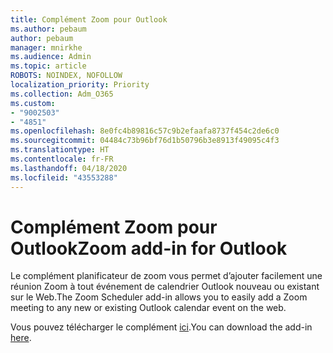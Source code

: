 ```yaml
---
title: Complément Zoom pour Outlook
ms.author: pebaum
author: pebaum
manager: mnirkhe
ms.audience: Admin
ms.topic: article
ROBOTS: NOINDEX, NOFOLLOW
localization_priority: Priority
ms.collection: Adm_O365
ms.custom:
- "9002503"
- "4851"
ms.openlocfilehash: 8e0fc4b89816c57c9b2efaafa8737f454c2de6c0
ms.sourcegitcommit: 04484c73b96bf76d1b50796b3e8913f49095c4f3
ms.translationtype: HT
ms.contentlocale: fr-FR
ms.lasthandoff: 04/18/2020
ms.locfileid: "43553288"
---
```

# <a name="zoom-add-in-for-outlook"></a><span data-ttu-id="17c79-102">Complément Zoom pour Outlook</span><span class="sxs-lookup"><span data-stu-id="17c79-102">Zoom add-in for Outlook</span></span>

<span data-ttu-id="17c79-103">Le complément planificateur de zoom vous permet d’ajouter facilement une réunion Zoom à tout événement de calendrier Outlook nouveau ou existant sur le Web.</span><span class="sxs-lookup"><span data-stu-id="17c79-103">The Zoom Scheduler add-in allows you to easily add a Zoom meeting to any new or existing Outlook calendar event on the web.</span></span>

<span data-ttu-id="17c79-104">Vous pouvez télécharger le complément [ici](https://go.microsoft.com/fwlink/?linkid=2126413).</span><span class="sxs-lookup"><span data-stu-id="17c79-104">You can download the add-in [here](https://go.microsoft.com/fwlink/?linkid=2126413).</span></span>
 